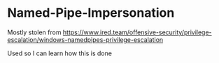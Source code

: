 # Named-Pipe-Impersonation

Mostly stolen from https://www.ired.team/offensive-security/privilege-escalation/windows-namedpipes-privilege-escalation

Used so I can learn how this is done

